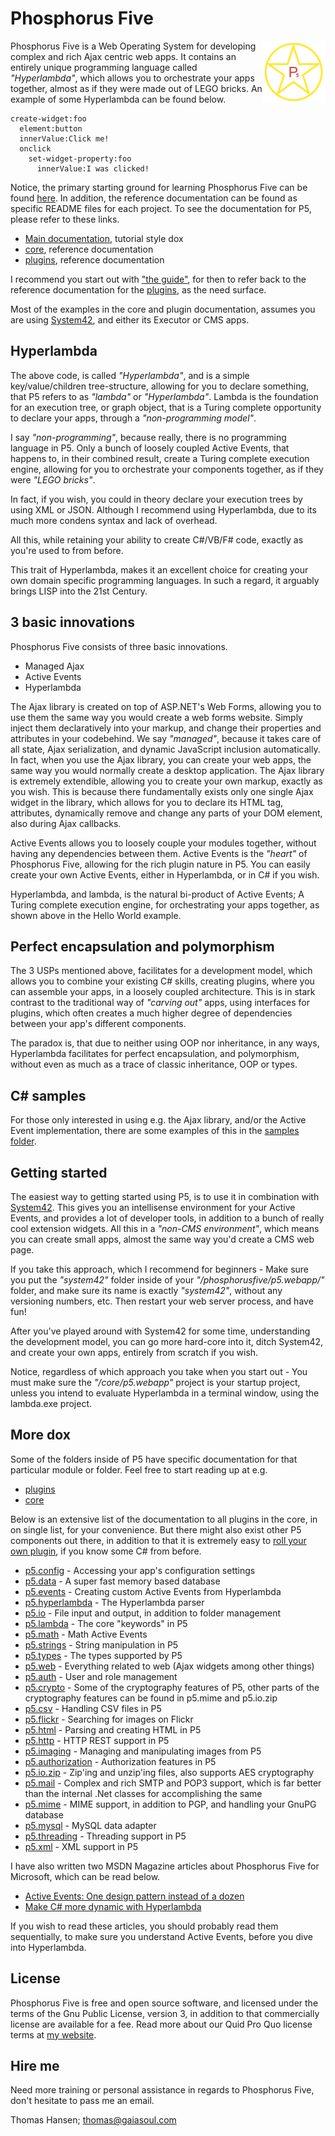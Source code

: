 Phosphorus Five
===============

<img align="right" src="p5.png">

Phosphorus Five is a Web Operating System for developing complex and rich Ajax centric web apps.
It contains an entirely unique programming language called _"Hyperlambda"_, which allows you to orchestrate your
apps together, almost as if they were made out of LEGO bricks. An example of some Hyperlambda can be found below.

```
create-widget:foo
  element:button
  innerValue:Click me!
  onclick
    set-widget-property:foo
      innerValue:I was clicked!
```

Notice, the primary starting ground for learning Phosphorus Five can be found [here](https://github.com/polterguy/phosphorusfive-dox).
In addition, the reference documentation can be found as specific README files for each project. To see the documentation for P5, please
refer to these links.

* [Main documentation](https://github.com/polterguy/phosphorusfive-dox), tutorial style dox
* [core](core/), reference documentation
* [plugins](plugins/), reference documentation

I recommend you start out with ["the guide"](https://github.com/polterguy/phosphorusfive-dox), for then to refer back to the reference documentation
for the [plugins](plugins/), as the need surface.

Most of the examples in the core and plugin documentation, assumes you are using [System42](https://github.com/polterguy/system42), and either its
Executor or CMS apps.

## Hyperlambda

The above code, is called _"Hyperlambda"_, and is a simple key/value/children tree-structure, allowing for you
to declare something, that P5 refers to as _"lambda"_ or _"Hyperlambda"_. Lambda is the foundation for an execution tree, or graph object,
that is a Turing complete opportunity to declare your apps, through a _"non-programming model"_.

I say _"non-programming"_, because really, there is no programming language in P5. Only a bunch of loosely
coupled Active Events, that happens to, in their combined result, create a Turing complete execution
engine, allowing for you to orchestrate your components together, as if they were _"LEGO bricks"_.

In fact, if you wish, you could in theory declare your execution trees by using XML or JSON. Although I recommend
using Hyperlambda, due to its much more condens syntax and lack of overhead.

All this, while retaining your ability to create C#/VB/F# code, exactly as you're used to from before.

This trait of Hyperlambda, makes it an excellent choice for creating your own domain specific programming languages. In such a regard, it arguably
brings LISP into the 21st Century.

## 3 basic innovations

Phosphorus Five consists of three basic innovations.

* Managed Ajax
* Active Events
* Hyperlambda

The Ajax library is created on top of ASP.NET's Web Forms, allowing you to use them the same way you would create a web forms website.
Simply inject them declaratively into your markup, and change their properties and attributes in your codebehind. We say _"managed"_, because
it takes care of all state, Ajax serialization, and dynamic JavaScript inclusion automatically. In fact, when you use the Ajax library, you can
create your web apps, the same way you would normally create a desktop application. The Ajax library is extremely extendible, allowing you to create
your own markup, exactly as you wish. This is because there fundamentally exists only one single Ajax widget in the library, which allows for you to
declare its HTML tag, attributes, dynamically remove and change any parts of your DOM element, also during Ajax callbacks.

Active Events allows you to loosely couple your modules together, without having any dependencies between them. Active Events is the _"heart"_ of
Phosphorus Five, allowing for the rich plugin nature in P5. You can easily create your own Active Events, either in Hyperlambda, or in C# if you wish.

Hyperlambda, and lambda, is the natural bi-product of Active Events; A Turing complete execution engine, for orchestrating your apps 
together, as shown above in the Hello World example.

## Perfect encapsulation and polymorphism

The 3 USPs mentioned above, facilitates for a development model, which allows you to combine your existing C# skills,
creating plugins, where you can assemble your apps, in a loosely coupled architecture. This is in stark
contrast to the traditional way of _"carving out"_ apps, using interfaces for plugins, which often creates a much higher degree of
dependencies between your app's different components.

The paradox is, that due to neither using OOP nor inheritance, in any ways, Hyperlambda facilitates for perfect encapsulation, and polymorphism,
without even as much as a trace of classic inheritance, OOP or types.

## C# samples

For those only interested in using e.g. the Ajax library, and/or the Active Event implementation, there are some examples of this in 
the [samples folder](/samples/).

## Getting started

The easiest way to getting started using P5, is to use it in combination with [System42](https://github.com/polterguy/system42).
This gives you an intellisense environment for your Active Events, and provides a lot of developer tools, in addition to a bunch
of really cool extension widgets. All this in a _"non-CMS environment"_, which means you can create small apps, almost the same way you'd
create a CMS web page.

If you take this approach, which I recommend for beginners - Make sure you put the _"system42"_ folder inside of your _"/phosphorusfive/p5.webapp/"_ folder, 
and make sure its name is exactly _"system42"_, without any versioning numbers, etc. Then restart your web server process, and have fun!

After you've played around with System42 for some time, understanding the development model, you can go more hard-core into it, ditch System42,
and create your own apps, entirely from scratch if you wish.

Notice, regardless of which approach you take when you start out - You must make sure the _"/core/p5.webapp"_ project is your startup project, unless
you intend to evaluate Hyperlambda in a terminal window, using the lambda.exe project.

## More dox

Some of the folders inside of P5 have specific documentation for that particular module or folder. Feel free to start reading up at e.g.

* [plugins](plugins/)
* [core](core/)

Below is an extensive list of the documentation to all plugins in the core, in on single list, for your convenience. But there might also exist
other P5 components out there, in addition to that it is extremely easy to [roll your own plugin](/samples/p5.active-event-sample-plugin), 
if you know some C# from before.

* [p5.config](/plugins/p5.config) - Accessing your app's configuration settings
* [p5.data](/plugins/p5.data) - A super fast memory based database
* [p5.events](/plugins/p5.events) - Creating custom Active Events from Hyperlambda
* [p5.hyperlambda](/plugins/p5.hyperlambda) - The Hyperlambda parser
* [p5.io](/plugins/p5.io) - File input and output, in addition to folder management
* [p5.lambda](/plugins/p5.lambda) - The core "keywords" in P5
* [p5.math](/plugins/p5.math) - Math Active Events
* [p5.strings](/plugins/p5.strings) - String manipulation in P5
* [p5.types](/plugins/p5.types) - The types supported by P5
* [p5.web](/plugins/p5.web) - Everything related to web (Ajax widgets among other things)
* [p5.auth](/plugins/extras/p5.auth) - User and role management
* [p5.crypto](/plugins/extras/p5.crypto) - Some of the cryptography features of P5, other parts of the cryptography features can be found in p5.mime and p5.io.zip
* [p5.csv](/plugins/extras/p5.csv) - Handling CSV files in P5
* [p5.flickr](/plugins/extras/p5.flickrnet) - Searching for images on Flickr
* [p5.html](/plugins/extras/p5.html) - Parsing and creating HTML in P5
* [p5.http](/plugins/extras/p5.http) - HTTP REST support in P5
* [p5.imaging](/plugins/extras/p5.imaging) - Managing and manipulating images from P5
* [p5.authorization](/plugins/extras/p5.io.authorization) - Authorization features in P5
* [p5.io.zip](/plugins/extras/p5.io.zip) - Zip'ing and unzip'ing files, also supports AES cryptography
* [p5.mail](/plugins/extras/p5.mail) - Complex and rich SMTP and POP3 support, which is far better than the internal .Net classes for accomplishing the same
* [p5.mime](/plugins/extras/p5.mime) - MIME support, in addition to PGP, and handling your GnuPG database
* [p5.mysql](/plugins/extras/p5.mysql) - MySQL data adapter
* [p5.threading](/plugins/extras/p5.threading) - Threading support in P5
* [p5.xml](/plugins/extras/p5.xml) - XML support in P5

I have also written two MSDN Magazine articles about Phosphorus Five for Microsoft, which can be read below.

* [Active Events: One design pattern instead of a dozen](https://msdn.microsoft.com/en-us/magazine/mt795187)
* [Make C# more dynamic with Hyperlambda](https://msdn.microsoft.com/en-us/magazine/mt809119)

If you wish to read these articles, you should probably read them sequentially, to make sure you understand Active Events, 
before you dive into Hyperlambda.

## License

Phosphorus Five is free and open source software, and licensed under the terms
of the Gnu Public License, version 3, in addition to that commercially license are available for a fee. Read more about
our Quid Pro Quo license terms at [my website](https://gaiasoul.com/license/).

## Hire me

Need more training or personal assistance in regards to Phosphorus Five, don't hesitate to pass me an email.

Thomas Hansen; thomas@gaiasoul.com
